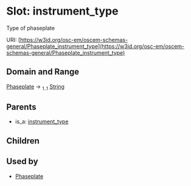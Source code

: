 
# Slot: instrument_type

Type of phaseplate

URI: [https://w3id.org/osc-em/oscem-schemas-general/Phaseplate_instrument_type](https://w3id.org/osc-em/oscem-schemas-general/Phaseplate_instrument_type)


## Domain and Range

[Phaseplate](Phaseplate.md) &#8594;  <sub>1..1</sub> [String](types/String.md)

## Parents

 *  is_a: [instrument_type](instrument_type.md)

## Children


## Used by

 * [Phaseplate](Phaseplate.md)
